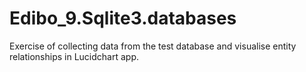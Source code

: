# Edibo_9.Sqlite3.databases
Exercise of collecting data from the test database and visualise entity relationships in Lucidchart app.

